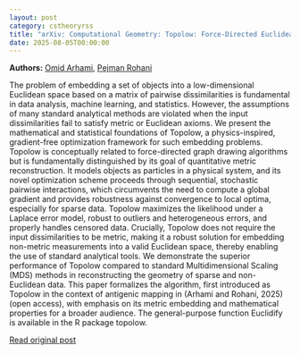 ```yaml
---
layout: post
category: cstheoryrss
title: "arXiv: Computational Geometry: Topolow: Force-Directed Euclidean Embedding of Dissimilarity Data with"
date: 2025-08-05T00:00:00
---
```


**Authors:** [Omid Arhami](https://dblp.uni-trier.de/search?q=Omid+Arhami), [Pejman Rohani](https://dblp.uni-trier.de/search?q=Pejman+Rohani)

The problem of embedding a set of objects into a low-dimensional Euclidean
space based on a matrix of pairwise dissimilarities is fundamental in data
analysis, machine learning, and statistics. However, the assumptions of many
standard analytical methods are violated when the input dissimilarities fail to
satisfy metric or Euclidean axioms. We present the mathematical and statistical
foundations of Topolow, a physics-inspired, gradient-free optimization
framework for such embedding problems. Topolow is conceptually related to
force-directed graph drawing algorithms but is fundamentally distinguished by
its goal of quantitative metric reconstruction. It models objects as particles
in a physical system, and its novel optimization scheme proceeds through
sequential, stochastic pairwise interactions, which circumvents the need to
compute a global gradient and provides robustness against convergence to local
optima, especially for sparse data. Topolow maximizes the likelihood under a
Laplace error model, robust to outliers and heterogeneous errors, and properly
handles censored data. Crucially, Topolow does not require the input
dissimilarities to be metric, making it a robust solution for embedding
non-metric measurements into a valid Euclidean space, thereby enabling the use
of standard analytical tools. We demonstrate the superior performance of
Topolow compared to standard Multidimensional Scaling (MDS) methods in
reconstructing the geometry of sparse and non-Euclidean data. This paper
formalizes the algorithm, first introduced as Topolow in the context of
antigenic mapping in (Arhami and Rohani, 2025) (open access), with emphasis on
its metric embedding and mathematical properties for a broader audience. The
general-purpose function Euclidify is available in the R package topolow.

[Read original post](http://arxiv.org/abs/2508.01733v1)
